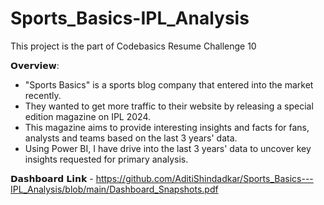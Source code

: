 # Sports_Basics-IPL_Analysis
This project is the part of Codebasics Resume Challenge 10

𝗢𝘃𝗲𝗿𝘃𝗶𝗲𝘄:
- "Sports Basics" is a sports blog company that entered into the market recently. 
- They wanted to get more traffic to their website by releasing a special edition magazine on IPL 2024. 
- This magazine aims to provide interesting insights and facts for fans, analysts and teams based on the last 3 years' data.
- Using Power BI, I have drive into the last 3 years' data to uncover key insights requested for primary analysis.

𝗗𝗮𝘀𝗵𝗯𝗼𝗮𝗿𝗱 𝗟𝗶𝗻𝗸 - https://github.com/AditiShindadkar/Sports_Basics---IPL_Analysis/blob/main/Dashboard_Snapshots.pdf
                 
                 




